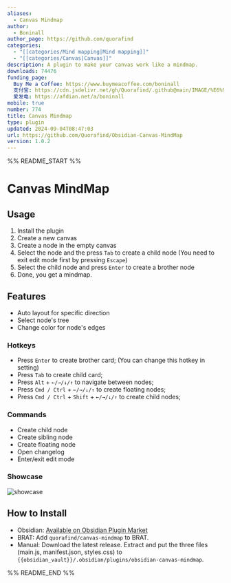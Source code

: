 ```yaml
---
aliases:
  - Canvas Mindmap
author:
  - Boninall
author_page: https://github.com/quorafind
categories:
  - "[[categories/Mind mapping|Mind mapping]]"
  - "[[categories/Canvas|Canvas]]"
description: A plugin to make your canvas work like a mindmap.
downloads: 74476
funding_page:
  Buy Me a Coffee: https://www.buymeacoffee.com/boninall
  支付宝: https://cdn.jsdelivr.net/gh/Quorafind/.github@main/IMAGE/%E6%94%AF%E4%BB%98%E5%AE%9D%E4%BB%98%E6%AC%BE%E7%A0%81.jpg
  爱发电: https://afdian.net/a/boninall
mobile: true
number: 774
title: Canvas Mindmap
type: plugin
updated: 2024-09-04T08:47:03
url: https://github.com/Quorafind/Obsidian-Canvas-MindMap
version: 1.0.2
---
```


%% README_START %%

# Canvas MindMap

## Usage

1. Install the plugin
2. Create a new canvas
3. Create a node in the empty canvas
4. Select the node and the press `Tab` to create a child node (You need to exit edit mode first by pressing `Escape`)
5. Select the child node and press `Enter` to create a brother node
6. Done, you get a mindmap.

## Features

- Auto layout for specific direction
- Select node's tree
- Change color for node's edges

### Hotkeys

- Press `Enter` to create brother card; (You can change this hotkey in setting)
- Press `Tab` to create child card;
- Press `Alt` + `←/→/↓/↑` to navigate between nodes;
- Press `Cmd / Ctrl` + `←/→/↓/↑` to create floating nodes;
- Press `Cmd / Ctrl` + `Shift` + `←/→/↓/↑` to create child nodes;

### Commands

- Create child node
- Create sibling node
- Create floating node
- Open changelog
- Enter/exit edit mode

### Showcase

![showcase](https://raw.githubusercontent.com/Quorafind/obsidian-canvas-mindmap/master/showcase.gif)

## How to Install

- Obsidian: [Available on Obsidian Plugin Market](https://obsidian.md/plugins?id=canvas-mindmap)
- BRAT: Add `quorafind/canvas-mindmap` to BRAT.
- Manual: Download the latest release. Extract and put the three files (main.js, manifest.json, styles.css) to `{{obsidian_vault}}/.obsidian/plugins/obsidian-canvas-mindmap`.

%% README_END %%